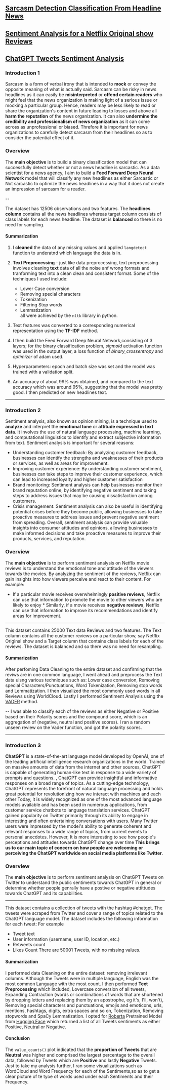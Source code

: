## [Sarcasm Detection Classification From Headline News](#Introduction-1)
## [Sentiment Analysis for a Netflix Original show Reviews](#Introduction-2)
## [ChatGPT Tweets Sentiment Analysis](#Introduction-3)
### Introduction 1

Sarcasm is a form of verbal irony that is intended to **mock** or convey the opposite meaning of what is actually said. Sarcasm can be risky in news headlines as it can
easily be **misinterpreted** or **offend certain readers** who might feel that the news organization is making light of a serious issue or mocking a particular group.
Hence, readers may be less likely to read or share the organization's content in future leading to losses and above all **harm the reputation**
of the news organization. It can also **undermine the credibility and professionalism of news organization** as it can come across as
unprofessional or biased. Threfore it is important for news organizations to carefully detect sarcasm from their headlines so as to consider the potential effect of it.

### Overview

The **main objective** is to build a binary classification model that can successfully detect 
whether or not a news headline is sarcastic. As a data scientist for a news agency, I aim to build a **Feed Forward Deep Neural Network** model
that will classify any new headlines as either Sarcastic or Not sarcastic to optimize the news headlines in a way that it does not create an impression of sarcasm for a reader.

--

The dataset has 12506 observations and two features. The **headlines column** contains all the news headlines whereas target column consists of class labels for each news headline.
The dataset is **balanced** so there is no need for sampling.
#### Summarization
1. I **cleaned** the data of any missing values and applied `langdetect` function to underatnd which language the data is in.
2. **Text Preprocessing** - just like data preprocessing, text preprocessing involves cleaning **text** data of all the noise anf wrong formats and tranforming text into a clean
clean and consistent format. Some of the techniques I used include: 
    * Lower Case conversion
    * Removing special characters
    * Tokenization
    * Filtering Stop words
    * Lemmatization                                                                    
all were achieved by the `nltk` library in python.

3. Text features was converted to a corresponding numerical representation using the **TF-IDF** method.
4. I then build the Feed Forward Deep Neural Network,consisting of 3 layers; for the binary classification problem, *sigmoid* activation function was used in the output
layer, a loss function of *binary_crossentropy* and *optimizer* of adam used.
5. Hyperparameters: epoch and batch size was set and the model was trained with a validation split.
6. An accuracy of about 99% was obtained, and compared to the text accuracy which was around 95%, suggesting that the model was pretty good. I then predicted on new headlines
text.
---

### Introduction 2
Sentiment analysis, also known as opinion mining, is a technique used to **analyze** and interpret the **emotional tone** or **attitude expressed in text data**.
It involves the use of natural language processing, machine learning, and computational linguistics to identify and extract subjective information from text.
Sentiment analysis is important for several reasons:
   * Understanding customer feedback: By analyzing customer feedback, businesses can identify the strengths and weaknesses of their products or services, as well as        areas for improvement.
   * Improving customer experience: By understanding customer sentiment, businesses can take steps to improve their customer experience, which can lead to increased        loyalty and higher customer satisfaction
   * Brand monitoring: Sentiment analysis can help businesses monitor their brand reputation online, by identifying negative sentiment and taking steps to address          issues that may be causing dissatisfaction among customers.
   * Crisis management: Sentiment analysis can also be useful in identifying potential crises before they become public, allowing businesses to take proactive measures      to address issues and prevent negative sentiment from spreading.
Overall, sentiment analysis can provide valuable insights into consumer attitudes and opinions, allowing businesses to make informed decisions and take proactive measures to improve their products, services, and reputation.
### Overview

The **main objective** is to perform sentiment analysis on Netflix movie reviews is to understand the emotional tone and attitude of the viewers towards the movies. By analyzing the sentiment of the reviews, Netflix can gain insights into how viewers perceive and react to their content.
For example:
   * If a particular movie receives overwhelmingly **positive reviews**, Netflix can use that information to promote the movie to other viewers who are likely to enjoy    * Similarly, if a movie receives **negative reviews**, Netflix can use that information to improve its recommendations and identify areas for improvement.
  
---

This dataset contains 25000 Text data Reviews and two features. The Text column contains all the customer reviews on a particular show, say Netflix Original show and a Target column that contains class labels for each of the reviews. The dataset is balanced and so there was no need for resampling.
#### Summarization

After perfoming Data Cleaning to the entire dataset and confirming that the reviws are in one common language, I went ahead and preprocess the Text data uisng various techniques such as: Lower case conversion, Removing special Characters/Punctuations, Word Tokenization, Removing stop words and Lemmatization.
I then visualized the most commonly used words in all Reviews using WorldCloud.
Lastly I performed Sentiment Analysis using the [VADER](https://towardsdatascience.com/sentimental-analysis-using-vader-a3415fef7664) method.

--
I was able to classify each of the reviews as either Negative or Positive based on their Polarity scores and the compound score, which is  an aggregation of (negative, neutral and positive scores).
I ran a random unseen review on the Vader function, and got the polarity scores.

---
### Introduction 3
**ChatGPT** is a state-of-the-art language model developed by OpenAI, one of the leading artificial intelligence research organizations in the world. Trained on massive amounts of data from the internet and other sources, ChatGPT is capable of generating human-like text in response to a wide variety of prompts and questions. , ChatGPT can provide insightful and informative responses on a broad range of topics. As a cutting-edge technology, ChatGPT represents the forefront of natural language processing and holds great potential for revolutionizing how we interact with machines and each other
Today, it is widely recognized as one of the most advanced language models available and has been used in numerous applications, from customer service chatbots to language translation services.
ChatGPT gained popularity on Twitter primarily through its ability to engage in interesting and often entertaining conversations with users. Many Twitter users were impressed by the model's ability to generate coherent and relevant responses to a wide range of topics, from current events to personal anecdotes. 
However, It is more interesting to see how people's perceptions and attitudes towards ChatGPT change over time
**This brings us to our main topic of concern on how people are welcoming or perceiving the ChatGPT worldwide on social media platforms like Twitter**.


### Overview
The **main objective** is to perform sentiment analysis on ChatGPT Tweets on Twitter to understand the public sentiments towards ChatGPT in general or determine whether people genrally have a postive or negative attittudes towards ChatGPT and its capabilities.


---

This dataset contains a collection of tweets with the hashtag #chatgpt. The tweets were scraped from Twitter and cover a range of topics related to the ChatGPT language model. The dataset includes the following information for each tweet:
For example
   * Tweet text
   * User information (username, user ID, location, etc.)
   * Retweets count
   * Likes Count
There are 50001 Tweets, with no missing values.
#### Summarization
I performed data Cleaning on the entire dataset: removing irrelevant columns. Although the Tweets were in multiple language, English was the most common
Language with the most count.
I then performed **Text Preprocessing** which included, Lovercase conversion of all tweets, Expanding Contraction (words or combinations of words that are shortened by dropping letters and replacing them by an apostrophe, eg it's, I'll, won't), Removing special characters and punctuations, emojis and emoticons, urls, mentions, hashtags, digits, extra spaces and so on, Tokenization, Removing stopwords and SpaCy Lemmatization.
I opted for [Roberta](https://huggingface.co/cardiffnlp/twitter-roberta-base-sentiment) Pretrained Model from [Hugging Face](https://huggingface.co/) which returned a
list of all Tweets sentiments as either Positive, Neutral or Negative.
#### Conclusion
The `value_counts()` plot indicated that the **proportion of Tweets** that are **Neutral** was higher and comprised the largest percentage to the overall data, followed by Tweets which are **Positive** and lastly **Negative** Tweets. 
Just to take my analysis further, I ran some visualizations such as WordCloud and Word Frequency for each of the Sentiments,so as to get a clear picture of te tyoe of words used under each Sentiments and their Frequency.















